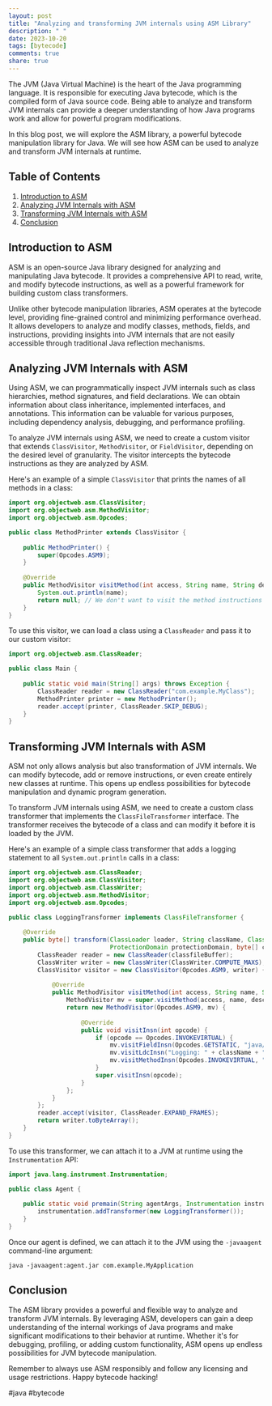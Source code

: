 ```yaml
---
layout: post
title: "Analyzing and transforming JVM internals using ASM Library"
description: " "
date: 2023-10-20
tags: [bytecode]
comments: true
share: true
---
```


The JVM (Java Virtual Machine) is the heart of the Java programming language. It is responsible for executing Java bytecode, which is the compiled form of Java source code. Being able to analyze and transform JVM internals can provide a deeper understanding of how Java programs work and allow for powerful program modifications.

In this blog post, we will explore the ASM library, a powerful bytecode manipulation library for Java. We will see how ASM can be used to analyze and transform JVM internals at runtime.

## Table of Contents
1. [Introduction to ASM](#introduction-to-asm)
2. [Analyzing JVM Internals with ASM](#analyzing-jvm-internals-with-asm)
3. [Transforming JVM Internals with ASM](#transforming-jvm-internals-with-asm)
4. [Conclusion](#conclusion)

## Introduction to ASM

ASM is an open-source Java library designed for analyzing and manipulating Java bytecode. It provides a comprehensive API to read, write, and modify bytecode instructions, as well as a powerful framework for building custom class transformers.

Unlike other bytecode manipulation libraries, ASM operates at the bytecode level, providing fine-grained control and minimizing performance overhead. It allows developers to analyze and modify classes, methods, fields, and instructions, providing insights into JVM internals that are not easily accessible through traditional Java reflection mechanisms.

## Analyzing JVM Internals with ASM

Using ASM, we can programmatically inspect JVM internals such as class hierarchies, method signatures, and field declarations. We can obtain information about class inheritance, implemented interfaces, and annotations. This information can be valuable for various purposes, including dependency analysis, debugging, and performance profiling.

To analyze JVM internals using ASM, we need to create a custom visitor that extends `ClassVisitor`, `MethodVisitor`, or `FieldVisitor`, depending on the desired level of granularity. The visitor intercepts the bytecode instructions as they are analyzed by ASM.

Here's an example of a simple `ClassVisitor` that prints the names of all methods in a class:

```java
import org.objectweb.asm.ClassVisitor;
import org.objectweb.asm.MethodVisitor;
import org.objectweb.asm.Opcodes;

public class MethodPrinter extends ClassVisitor {
    
    public MethodPrinter() {
        super(Opcodes.ASM9);
    }
    
    @Override
    public MethodVisitor visitMethod(int access, String name, String descriptor, String signature, String[] exceptions) {
        System.out.println(name);
        return null; // We don't want to visit the method instructions
    }
}
```

To use this visitor, we can load a class using a `ClassReader` and pass it to our custom visitor:

```java
import org.objectweb.asm.ClassReader;

public class Main {
    
    public static void main(String[] args) throws Exception {
        ClassReader reader = new ClassReader("com.example.MyClass");
        MethodPrinter printer = new MethodPrinter();
        reader.accept(printer, ClassReader.SKIP_DEBUG);
    }
}
```

## Transforming JVM Internals with ASM

ASM not only allows analysis but also transformation of JVM internals. We can modify bytecode, add or remove instructions, or even create entirely new classes at runtime. This opens up endless possibilities for bytecode manipulation and dynamic program generation.

To transform JVM internals using ASM, we need to create a custom class transformer that implements the `ClassFileTransformer` interface. The transformer receives the bytecode of a class and can modify it before it is loaded by the JVM.

Here's an example of a simple class transformer that adds a logging statement to all `System.out.println` calls in a class:

```java
import org.objectweb.asm.ClassReader;
import org.objectweb.asm.ClassVisitor;
import org.objectweb.asm.ClassWriter;
import org.objectweb.asm.MethodVisitor;
import org.objectweb.asm.Opcodes;

public class LoggingTransformer implements ClassFileTransformer {
    
    @Override
    public byte[] transform(ClassLoader loader, String className, Class<?> classBeingRedefined,
                            ProtectionDomain protectionDomain, byte[] classfileBuffer) {
        ClassReader reader = new ClassReader(classfileBuffer);
        ClassWriter writer = new ClassWriter(ClassWriter.COMPUTE_MAXS);
        ClassVisitor visitor = new ClassVisitor(Opcodes.ASM9, writer) {
            
            @Override
            public MethodVisitor visitMethod(int access, String name, String descriptor, String signature, String[] exceptions) {
                MethodVisitor mv = super.visitMethod(access, name, descriptor, signature, exceptions);
                return new MethodVisitor(Opcodes.ASM9, mv) {
                    
                    @Override
                    public void visitInsn(int opcode) {
                        if (opcode == Opcodes.INVOKEVIRTUAL) {
                            mv.visitFieldInsn(Opcodes.GETSTATIC, "java/lang/System", "out", "Ljava/io/PrintStream;");
                            mv.visitLdcInsn("Logging: " + className + "." + name);
                            mv.visitMethodInsn(Opcodes.INVOKEVIRTUAL, "java/io/PrintStream", "println", "(Ljava/lang/String;)V", false);
                        }
                        super.visitInsn(opcode);
                    }
                };
            }
        };
        reader.accept(visitor, ClassReader.EXPAND_FRAMES);
        return writer.toByteArray();
    }
}
```

To use this transformer, we can attach it to a JVM at runtime using the `Instrumentation` API:

```java
import java.lang.instrument.Instrumentation;

public class Agent {
    
    public static void premain(String agentArgs, Instrumentation instrumentation) {
        instrumentation.addTransformer(new LoggingTransformer());
    }
}
```
Once our agent is defined, we can attach it to the JVM using the `-javaagent` command-line argument:

```
java -javaagent:agent.jar com.example.MyApplication
```

## Conclusion

The ASM library provides a powerful and flexible way to analyze and transform JVM internals. By leveraging ASM, developers can gain a deep understanding of the internal workings of Java programs and make significant modifications to their behavior at runtime. Whether it's for debugging, profiling, or adding custom functionality, ASM opens up endless possibilities for JVM bytecode manipulation.

Remember to always use ASM responsibly and follow any licensing and usage restrictions. Happy bytecode hacking!

\#java #bytecode